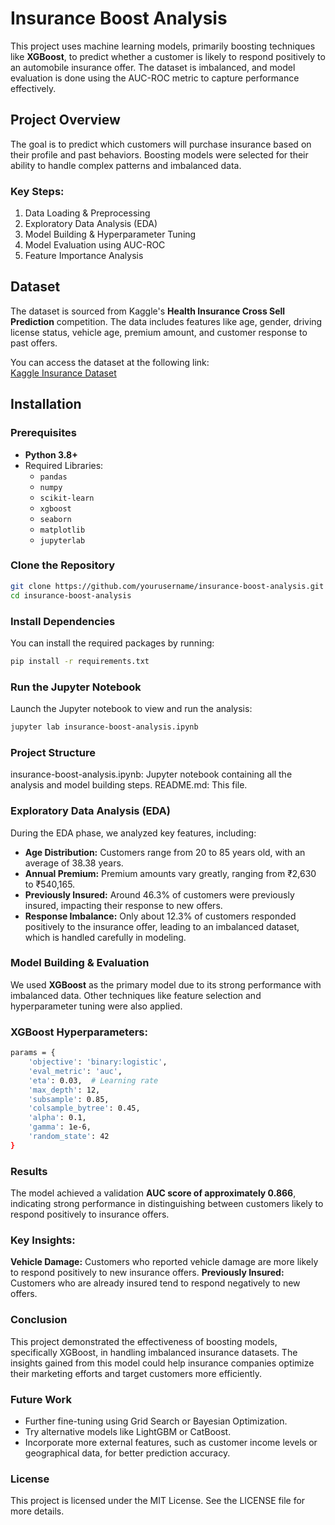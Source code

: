 # Insurance Boost Analysis

This project uses machine learning models, primarily boosting techniques like **XGBoost**, to predict whether a customer is likely to respond positively to an automobile insurance offer. The dataset is imbalanced, and model evaluation is done using the AUC-ROC metric to capture performance effectively.

## Project Overview

The goal is to predict which customers will purchase insurance based on their profile and past behaviors. Boosting models were selected for their ability to handle complex patterns and imbalanced data.

### Key Steps:
1. Data Loading & Preprocessing
2. Exploratory Data Analysis (EDA)
3. Model Building & Hyperparameter Tuning
4. Model Evaluation using AUC-ROC
5. Feature Importance Analysis

## Dataset

The dataset is sourced from Kaggle's **Health Insurance Cross Sell Prediction** competition. The data includes features like age, gender, driving license status, vehicle age, premium amount, and customer response to past offers.

You can access the dataset at the following link:  
[Kaggle Insurance Dataset](https://www.kaggle.com/competitions/playground-series-s4e7)

## Installation

### Prerequisites

- **Python 3.8+**
- Required Libraries:
  - `pandas`
  - `numpy`
  - `scikit-learn`
  - `xgboost`
  - `seaborn`
  - `matplotlib`
  - `jupyterlab`

### Clone the Repository

```bash
git clone https://github.com/yourusername/insurance-boost-analysis.git
cd insurance-boost-analysis
```
### Install Dependencies
You can install the required packages by running:

```bash
pip install -r requirements.txt
```
### Run the Jupyter Notebook
Launch the Jupyter notebook to view and run the analysis:

```bash
jupyter lab insurance-boost-analysis.ipynb
```

### Project Structure
insurance-boost-analysis.ipynb: Jupyter notebook containing all the analysis and model building steps.
README.md: This file.

### Exploratory Data Analysis (EDA)
During the EDA phase, we analyzed key features, including:

- **Age Distribution:** Customers range from 20 to 85 years old, with an average of 38.38 years.
- **Annual Premium:** Premium amounts vary greatly, ranging from ₹2,630 to ₹540,165.
- **Previously Insured:** Around 46.3% of customers were previously insured, impacting their response to new offers.
- **Response Imbalance:** Only about 12.3% of customers responded positively to the insurance offer, leading to an imbalanced dataset, which is handled carefully in modeling.

### Model Building & Evaluation
We used **XGBoost** as the primary model due to its strong performance with imbalanced data. Other techniques like feature selection and hyperparameter tuning were also applied.

### XGBoost Hyperparameters:
```bash
params = {
    'objective': 'binary:logistic',
    'eval_metric': 'auc',
    'eta': 0.03,  # Learning rate
    'max_depth': 12,
    'subsample': 0.85,
    'colsample_bytree': 0.45,
    'alpha': 0.1,
    'gamma': 1e-6,
    'random_state': 42
}
```
### Results
The model achieved a validation **AUC score of approximately 0.866**, indicating strong performance in distinguishing between customers likely to respond positively to insurance offers.
### Key Insights:
**Vehicle Damage:** Customers who reported vehicle damage are more likely to respond positively to new insurance offers.
**Previously Insured:** Customers who are already insured tend to respond negatively to new offers.
### Conclusion
This project demonstrated the effectiveness of boosting models, specifically XGBoost, in handling imbalanced insurance datasets. The insights gained from this model could help insurance companies optimize their marketing efforts and target customers more efficiently.

### Future Work
- Further fine-tuning using Grid Search or Bayesian Optimization.
- Try alternative models like LightGBM or CatBoost.
- Incorporate more external features, such as customer income levels or geographical data, for better prediction accuracy.

### License
This project is licensed under the MIT License. See the LICENSE file for more details.
